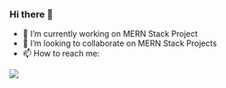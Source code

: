 ### Hi there 👋

- 🔭 I’m currently working on MERN Stack Project
- 👯 I’m looking to collaborate on MERN Stack Projects
- 📫 How to reach me:

<picture>
  <source
    srcset="https://github-readme-stats.vercel.app/api?username=meshwamehta&show_icons=true&theme=tokyonight"
    media="(prefers-color-scheme: dark)"
  />
  <source
    srcset="https://github-readme-stats.vercel.app/api?username=meshwamehta&show_icons=true"
    media="(prefers-color-scheme: dark), (prefers-color-scheme: tokyonight)"
  />
  <img src="https://github-readme-stats.vercel.app/api?username=meshwamehta&show_icons=false" />
</picture>
